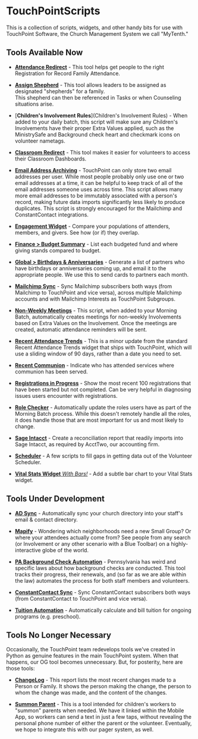 # TouchPointScripts
This is a collection of scripts, widgets, and other handy bits for use with TouchPoint Software, the Church Management 
System we call "MyTenth." 

## Tools Available Now

- [**Attendance Redirect**](AttendanceRedirect) - This tool helps get people to the right Registration for Record Family Attendance.

- [**Assign Shepherd**](AssignShepherd) - This tool allows leaders to be assigned as designated "shepherds" for a family.  
This shepherd can then be referenced in Tasks or when Counseling situations arise. 

- [**Children's Involvement Rules**](Children's Involvement Rules) - When added to your daily batch, this script will make sure any
Children's Involvements have their proper Extra Values applied, such as the MinistrySafe and Background check heart and checkmark 
icons on volunteer nametags. 

- [**Classroom Redirect**](ClassroomRedirect) - This tool makes it easier for volunteers to access their Classroom Dashboards. 

- [**Email Address Archiving**](EmailAddressArchiving) - TouchPoint can only store two email addresses per user.  While most
people probably only use one or two email addresses at a time, it can be helpful to keep track of all of the email addresses
someone uses across time.  This script allows many more email addresses to be immutably associated with a person's record,
making future data imports significantly less likely to produce duplicates.  This script is strongly encouraged for the 
Mailchimp and ConstantContact integrations. 

- [**Engagement Widget**](EngagementWidget) - Compare your populations of attenders, members, and givers. See how (or if) they
overlap.
  
- [**Finance > Budget Summary**](Finance%20Reports) - List each budgeted fund and where giving stands compared to budget.
  
- [**Global > Birthdays & Anniversaries**](Global%20Reports) - Generate a list of partners who have birthdays or 
anniversaries coming up, and email it to the appropriate people.  We use this to send cards to partners each month.

- [**Mailchimp Sync**](Mailchimp) - Sync Mailchimp subscribers both ways (from Mailchimp to TouchPoint and vice versa), 
across multiple Mailchimp accounts and with Mailchimp Interests as TouchPoint Subgroups.

- [**Non-Weekly Meetings**](NonweeklyMeetings) - This script, when added to your Morning Batch, automatically creates meetings for 
non-weekly Involvements based on Extra Values on the Involvement. Once the meetings are created, automatic attendance reminders will
be sent. 

- [**Recent Attendance Trends**](RecentAttendanceTrends) - This is a minor update from the standard Recent Attendance Trends widget
that ships with TouchPoint, which will use a sliding window of 90 days, rather than a date you need to set. 
  
- [**Recent Communion**](RecentCommunion) - Indicate who has attended services where communion has been served.

- [**Registrations in Progress**](RegistrationsInProgress) - Show the most recent 100 registrations that have been started but 
not completed.  Can be very helpful in diagnosing issues users encounter with registrations. 

- [**Role Checker**](RoleChecker) - Automatically update the roles users have as part of the Morning Batch process.  While
this doesn't remotely handle all the roles, it does handle those that are most important for us and most likely to change.

- [**Sage Intacct**](SageIntacct) - Create a reconciliation report that readily imports into Sage Intacct, as required by
AcctTwo, our accounting firm. 

- [**Scheduler**](Scheduler) - A few scripts to fill gaps in getting data out of the Volunteer Scheduler. 

- [**Vital Stats Widget** *With Bars!*](VitalStatsWidget) - Add a subtle bar chart to your Vital Stats widget. 

## Tools Under Development


- [**AD Sync**](ADSync) - Automatically sync your church directory into your staff's email & contact directory.

- [**Mapify**](Mapify) - Wondering which neighborhoods need a new Small Group?  Or where your attendees actually come from?  See 
people from any search (or Involvement or any other scenario with a Blue Toolbar) on a highly-interactive globe of the world.

- [**PA Background Check Automation**](BackgroundChecks) - Pennsylvania has weird and specific laws about how background 
checks are conducted.  This tool tracks their progress, their renewals, and (so far as we are able within the law) automates 
the process for both staff members and volunteers. 

- [**ConstantContact Sync**](ConstantContact) - Sync ConstantContact subscribers both ways (from ConstantContact to 
TouchPoint and vice versa). 
  
- [**Tuition Automation**](TuitionAutomation) - Automatically calculate and bill tuition for ongoing programs (e.g. 
  preschool).

## Tools No Longer Necessary
Occasionally, the TouchPoint team redevelops tools we've created in Python as genuine features in the main TouchPoint system.  When that happens,
our OG tool becomes unnecessary.  But, for posterity, here are those tools:

- [**ChangeLog**](ChangeLog) - This report lists the most recent changes made to a Person or Family.  It shows the person 
making the change, the person to whom the change was made, and the content of the changes.

- [**Summon Parent**](SummonParent) - This is a tool intended for children's workers to "summon" parents when needed.  We have it 
linked within the Mobile App, so workers can send a text in just a few taps, without revealing the personal phone number of either 
the parent or the volunteer.  Eventually, we hope to integrate this with our pager system, as well. 